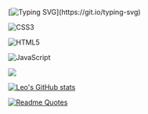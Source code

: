 [![Typing SVG](https://readme-typing-svg.demolab.com?font=Fira+Code&size=30&pause=200&color=F70000&background=FFFFFF00&center=true&multiline=true&width=435&lines=Hello%2C+I'm+Leo!)](https://git.io/typing-svg)

![CSS3](https://img.shields.io/badge/css3-%231572B6.svg?style=for-the-badge&logo=css3&logoColor=white)

![HTML5](https://img.shields.io/badge/html5-%23E34F26.svg?style=for-the-badge&logo=html5&logoColor=white)

![JavaScript](https://img.shields.io/badge/javascript-%23323330.svg?style=for-the-badge&logo=javascript&logoColor=%23F7DF1E)

![](https://komarev.com/ghpvc/?username=LeoThe1st)

[![Leo's GitHub stats](https://github-readme-stats.vercel.app/api?username=LeoThe1st&theme=radical)](https://github.com/anuraghazra/github-readme-stats)

[![Readme Quotes](https://quotes-github-readme.vercel.app/api?type=horizontal&theme=dark)](https://github.com/piyushsuthar/github-readme-quotes)
